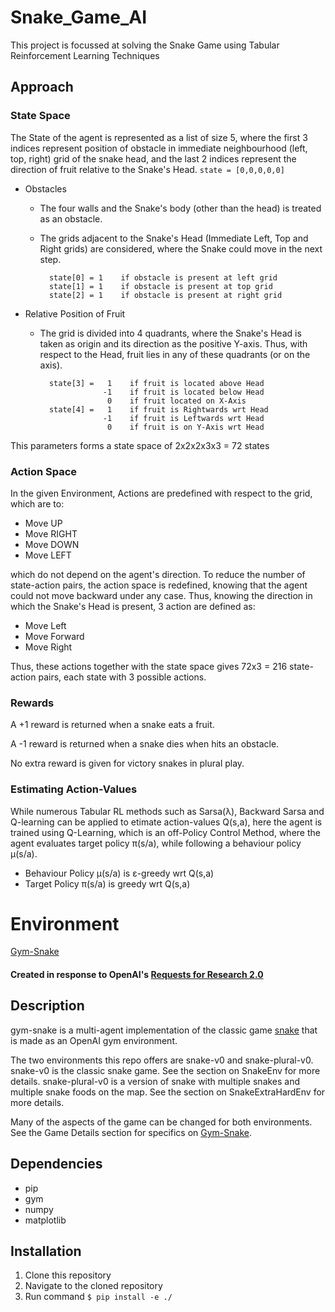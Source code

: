 # Snake_Game_AI
This project is focussed at solving the Snake Game using Tabular Reinforcement Learning Techniques

## Approach
### State Space
The State of the agent is represented as a list of size 5, where the first 3 indices represent position of obstacle in immediate neighbourhood (left, top, right) grid of the snake head, and the last 2 indices represent the direction of fruit relative to the Snake's Head. 
`state = [0,0,0,0,0]`
- Obstacles
    - The four walls and the Snake's body (other than the head) is treated as an obstacle.
    - The grids adjacent to the Snake's Head (Immediate Left, Top and Right grids) are considered, where the Snake could move in the next step.
            
            state[0] = 1    if obstacle is present at left grid
            state[1] = 1    if obstacle is present at top grid
            state[2] = 1    if obstacle is present at right grid
            
- Relative Position of Fruit
    - The grid is divided into 4 quadrants, where the Snake's Head is taken as origin and its direction as the positive Y-axis. Thus, with respect to the Head, fruit lies in any of these quadrants (or on the axis).
            
            state[3] =   1    if fruit is located above Head
                        -1    if fruit is located below Head
                         0    if fruit located on X-Axis
            state[4] =   1    if fruit is Rightwards wrt Head
                        -1    if fruit is Leftwards wrt Head
                         0    if fruit is on Y-Axis wrt Head
This parameters forms a state space of 2x2x2x3x3 = 72 states

### Action Space
In the given Environment, Actions are predefined with respect to the grid, which are to:
- Move UP
- Move RIGHT
- Move DOWN
- Move LEFT

which do not depend on the agent's direction. To reduce the number of state-action pairs, the action space is redefined, knowing that the agent could not move backward under any case.
Thus, knowing the direction in which the Snake's Head is present, 3 action are defined as:
- Move Left
- Move Forward
- Move Right

Thus, these actions together with the state space gives 72x3 = 216 state-action pairs, each state with 3 possible actions.
### Rewards
A +1 reward is returned when a snake eats a fruit.

A -1 reward is returned when a snake dies when hits an obstacle.

No extra reward is given for victory snakes in plural play.
### Estimating Action-Values
While numerous Tabular RL methods such as Sarsa(λ), Backward Sarsa and Q-learning can be applied to etimate action-values Q(s,a), here the agent is trained using Q-Learning, which is an off-Policy Control Method, where the agent evaluates target policy π(s/a), while following a behaviour policy μ(s/a).
- Behaviour Policy μ(s/a) is ε-greedy wrt Q(s,a)
- Target Policy π(s/a) is greedy wrt Q(s,a)
# Environment
[Gym-Snake](https://github.com/grantsrb/Gym-Snake)
#### Created in response to OpenAI's [Requests for Research 2.0](https://blog.openai.com/requests-for-research-2/)

## Description
gym-snake is a multi-agent implementation of the classic game [snake](https://www.youtube.com/watch?v=wDbTP0B94AM) that is made as an OpenAI gym environment.

The two environments this repo offers are snake-v0 and snake-plural-v0. snake-v0 is the classic snake game. See the section on SnakeEnv for more details. snake-plural-v0 is a version of snake with multiple snakes and multiple snake foods on the map. See the section on SnakeExtraHardEnv for more details. 

Many of the aspects of the game can be changed for both environments. See the Game Details section for specifics on [Gym-Snake](https://github.com/grantsrb/Gym-Snake).

## Dependencies
- pip
- gym
- numpy
- matplotlib

## Installation
1. Clone this repository
2. Navigate to the cloned repository
3. Run command `$ pip install -e ./`


